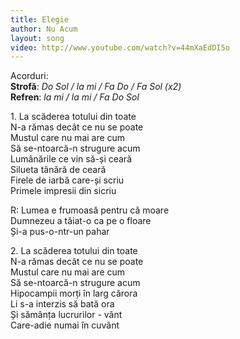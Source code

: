 ```yaml
---
title: Elegie
author: Nu Acum
layout: song
video: http://www.youtube.com/watch?v=44mXaEdDI5o
---
```


Acorduri:  
**Strofă**: *Do Sol / la mi / Fa Do / Fa Sol (x2)*  
**Refren**: *la mi / la mi / Fa Do Sol*  

1\. La scăderea totului din toate  
N-a rămas decât ce nu se poate  
Mustul care nu mai are cum  
Să se-ntoarcă-n strugure acum  
Lumânările ce vin să-și ceară  
Silueta tânără de ceară  
Firele de iarbă care-și scriu  
Primele impresii din sicriu  

R: Lumea e frumoasă pentru că moare  
Dumnezeu a tăiat-o ca pe o floare  
Și-a pus-o-ntr-un pahar  

2\. La scăderea totului din toate  
N-a rămas decât ce nu se poate  
Mustul care nu mai are cum  
Să se-ntoarcă-n strugure acum  
Hipocampii morți în larg cărora  
Li s-a interzis să bată ora  
Și sămânța lucrurilor - vânt  
Care-adie numai în cuvânt  
